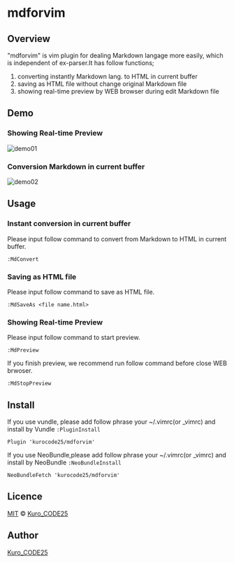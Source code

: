 mdforvim
========

## Overview

"mdforvim" is vim plugin for dealing Markdown langage more easily, which is independent of ex-parser.It has follow functions;

1. converting instantly Markdown lang. to HTML in current buffer
2. saving as HTML file without change original Markdown file
3. showing real-time preview by WEB browser during edit Markdown file

## Demo
### Showing Real-time Preview
![demo01](https://github/kurocode25/storeroom/mdforvim/demo01.gif)

### Conversion Markdown in current buffer
![demo02](https://github/kurocode25/storeroom/mdforvim/demo02.gif)

## Usage
### Instant conversion in current buffer
Please input follow command to convert from Markdown to HTML in current buffer.

```
:MdConvert
```

### Saving as HTML file
Please input follow command to save as HTML file.

```
:MdSaveAs <file name.html>
```

### Showing Real-time Preview
Please input follow command to start preview.

```
:MdPreview
```

If you finish preview, we recommend run follow command before close WEB brwoser.

```
:MdStopPreview
```

## Install
If you use vundle, please add follow phrase your ~/.vimrc(or \_vimrc) and install by Vundle `:PluginInstall`
```
Plugin 'kurocode25/mdforvim'
```

If you use NeoBundle,please add follow phrase your ~/.vimrc(or \_vimrc) and install by NeoBundle `:NeoBundleInstall`

```
NeoBundleFetch 'kurocode25/mdforvim'
```

## Licence
[MIT](http://opensource.org/licenses/mit-license.php) &copy; [Kuro_CODE25](https://github.com/kurocode25)  

## Author
[Kuro_CODE25](https://github.com/kurocode25)  
